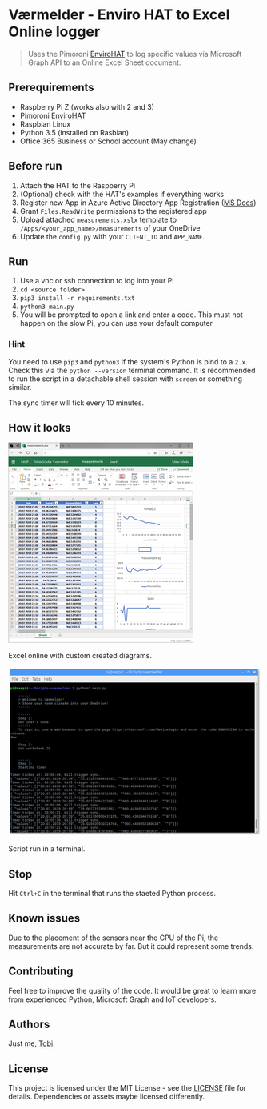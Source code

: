 # Værmelder - Enviro HAT to Excel Online logger
> Uses the Pimoroni [EnviroHAT](https://shop.pimoroni.com/products/enviro-phat) to log specific values via Microsoft Graph API to an Online Excel Sheet document.

## Prerequirements
- Raspberry Pi Z (works also with 2 and 3)
- Pimoroni [EnviroHAT](https://shop.pimoroni.com/products/enviro-phat)
- Raspbian Linux
- Python 3.5 (installed on Rasbian)
- Office 365 Business or School account (May change)

## Before run
1. Attach the HAT to the Raspberry Pi
2. (Optional) check with the HAT's examples if everything works
3. Register new App in Azure Active Directory App Registration ([MS Docs](https://docs.microsoft.com/en-us/azure/active-directory/develop/quickstart-register-app))
4. Grant `Files.ReadWrite` permissions to the registered app
5. Upload attached `measurements.xslx` template to `/Apps/<your_app_name>/measurements` of your OneDrive
6. Update the `config.py` with your `CLIENT_ID` and `APP_NAME`.

## Run
1. Use a vnc or ssh connection to log into your Pi
2. `cd <source folder>`
3. `pip3 install -r requirements.txt`
4. `python3 main.py`
5. You will be prompted to open a link and enter a code. This must not happen on the slow Pi, you can use your default computer

### Hint
You need to use `pip3` and `python3` if the system's Python is bind to a `2.x`. Check this via the `python --version` terminal command. It is recommended to run the script in a detachable shell session with `screen` or something similar.

The sync timer will tick every 10 minutes.

## How it looks
![Dashboard](docs/dashboard.PNG)

Excel online with custom created diagrams.

![Terminal](docs/exe.png)

Script run in a terminal.

## Stop
Hit `Ctrl+C` in the terminal that runs the staeted Python process.

## Known issues
Due to the placement of the sensors near the CPU of the Pi, the measurements are not accurate by far. But it could represent some trends.

## Contributing

Feel free to improve the quality of the code. It would be great to learn more from experienced Python, Microsoft Graph and IoT developers.


## Authors

Just me, [Tobi]([https://tscholze.github.io).

## License

This project is licensed under the MIT License - see the [LICENSE](LICENSE.md) file for details.
Dependencies or assets maybe licensed differently.
